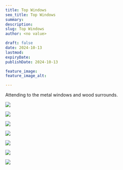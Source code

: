 ```yaml
---
title: Top Windows
seo_title: Top Windows
summary:
description:
slug: Top Windows
author: <no value>

draft: false
date: 2024-10-13
lastmod:
expiryDate:
publishDate: 2024-10-13

feature_image:
feature_image_alt:

---
```

Attending to the metal windows and wood surrounds.

![](/images/1202.jpeg)

![](/images/7934.jpeg)

![](/images/7932.jpeg)

![](/images/7933.jpeg)

![](/images/7935.jpeg)

![](/images/7936.jpeg)

![](/images/7937.jpeg)

